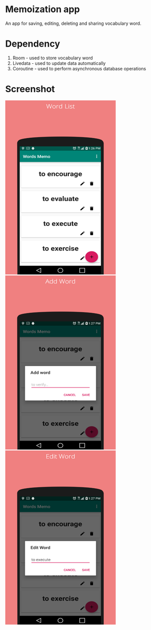 # Memoization app

An app for saving, editing, deleting and sharing vocabulary word.

# Dependency
1. Room - used to store vocabulary word
2. Livedata - used to update data automatically
3. Coroutine - used to perform asynchronous database operations 

# Screenshot
<img src="https://github.com/marceand/memoapp/blob/develop/screenshot/word_list.png" width="350" height="550">

<img src="https://github.com/marceand/memoapp/blob/develop/screenshot/add_word.png" width="350" height="550">

<img src="https://github.com/marceand/memoapp/blob/develop/screenshot/edit_word.png" width="350" height="550">


